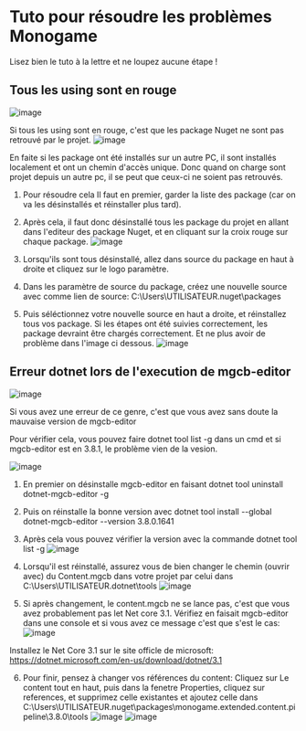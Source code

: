 <h1>Tuto pour résoudre les problèmes Monogame</h1>

Lisez bien le tuto à la lettre et ne loupez aucune étape !

<h2>Tous les using sont en rouge</h2>

  ![image](https://user-images.githubusercontent.com/90217410/211167009-65300581-81f0-4767-8a0a-8c4e21c2aa07.png)


  Si tous les using sont en rouge, c'est que les package Nuget ne sont pas retrouvé par le projet.
  ![image](https://user-images.githubusercontent.com/90217410/211167028-e900c42e-f53b-4dcd-b9af-e56af6c3f5ec.png)

  En faite si les package ont été installés sur un autre PC, il sont installés localement et ont un chemin d'accès unique.
  Donc quand on charge sont projet depuis un autre pc, il se peut que ceux-ci ne soient pas retrouvés.

  1) Pour résoudre cela Il faut en premier, garder la liste des package (car on va les désinstallés et réinstaller plus tard).
  2) Après cela, il faut donc désinstallé tous les package du projet en allant dans l'editeur des package Nuget, et en cliquant sur la croix rouge sur chaque package.
  ![image](https://user-images.githubusercontent.com/90217410/211166911-bf27b66f-a594-423b-8be5-fa1b573a5506.png)

  3) Lorsqu'ils sont tous désinstallé, allez dans source du package en haut à droite et cliquez sur le logo paramètre.
  4) Dans les paramètre de source du package, créez une nouvelle source avec comme lien de source: C:\Users\UTILISATEUR\.nuget\packages

  5) Puis séléctionnez votre nouvelle source en haut a droite, et réinstallez tous vos package.
  Si les étapes ont été suivies correctement, les package devraint être chargés correctement. Et ne plus avoir de problème dans l'image ci dessous.
  ![image](https://user-images.githubusercontent.com/90217410/211167030-2ac006c7-1239-4556-8b54-d438bc8d7855.png)

<h2>Erreur dotnet lors de l'execution de mgcb-editor</h2>
  
  ![image](https://user-images.githubusercontent.com/90217410/211167692-6dc373f5-6a48-4c8c-850c-b69c848689d9.png)
 
   Si vous avez une erreur de ce genre, c'est que vous avez sans doute la mauvaise version de mgcb-editor
  
  Pour vérifier cela, vous pouvez faire dotnet tool list -g dans un cmd et si mgcb-editor est en 3.8.1, le problème vien de la vesion.
  
  ![image](https://user-images.githubusercontent.com/90217410/211167699-daec41f4-6bc1-429f-b206-67fc1f94e888.png)

  
  1) En premier on désinstalle mgcb-editor en faisant dotnet tool uninstall dotnet-mgcb-editor -g
  2) Puis on réinstalle la bonne version avec <span color="red">dotnet tool install --global dotnet-mgcb-editor --version 3.8.0.1641</span>
  3) Après cela vous pouvez vérifier la version avec la commande dotnet tool list -g
  ![image](https://user-images.githubusercontent.com/90217410/211167710-6f043a04-35af-4a3e-af75-ce6488c7bf4c.png)
  
  4) Lorsqu'il est réinstallé, assurez vous de bien changer le chemin (ouvrir avec) du Content.mgcb dans votre projet par celui dans C:\Users\UTILISATEUR\.dotnet\tools
  ![image](https://user-images.githubusercontent.com/90217410/211167720-51eb0cbb-85eb-461a-b315-33d0445226ad.png)

  5) Si après changement, le content.mgcb ne se lance pas, c'est que vous avez probablement pas let Net core 3.1. Vérifiez en faisait mgcb-editor dans une console et si vous avez ce message c'est que s'est le cas:
![image](https://user-images.githubusercontent.com/90217410/211167862-8d119258-5dec-4e23-9ff6-4636423fdfac.png)

  Installez le Net Core 3.1 sur le site officle de microsoft: https://dotnet.microsoft.com/en-us/download/dotnet/3.1

  6) Pour finir, pensez à changer vos références du content: Cliquez sur Le content tout en haut, puis dans la fenetre Properties, cliquez sur references, et supprimez celle existantes et ajoutez celle dans C:\Users\UTILISATEUR\.nuget\packages\monogame.extended.content.pipeline\3.8.0\tools
  ![image](https://user-images.githubusercontent.com/90217410/211167985-c323fd2d-bae9-42aa-a96a-7ef8959e0cf5.png)
  ![image](https://user-images.githubusercontent.com/90217410/211167995-61435e37-5e26-4207-ab32-62b2eef6db85.png)


